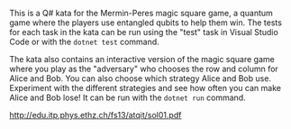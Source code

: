 This is a Q# kata for the Mermin-Peres magic square game, a quantum game where
the players use entangled qubits to help them win. The tests for each task in
the kata can be run using the "test" task in Visual Studio Code or with the
`dotnet test` command.

The kata also contains an interactive version of the magic square game where you
play as the "adversary" who chooses the row and column for Alice and Bob. You
can also choose which strategy Alice and Bob use. Experiment with the different
strategies and see how often you can make Alice and Bob lose! It can be run with
the `dotnet run` command.

http://edu.itp.phys.ethz.ch/fs13/atqit/sol01.pdf